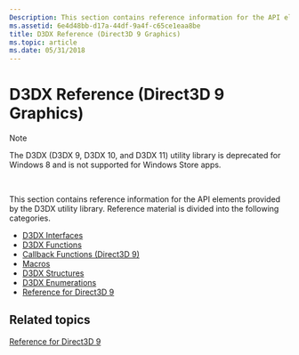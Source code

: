 ```yaml
---
Description: This section contains reference information for the API elements provided by the D3DX utility library. Reference material is divided into the following categories.
ms.assetid: 6e4d48bb-d17a-44df-9a4f-c65ce1eaa8be
title: D3DX Reference (Direct3D 9 Graphics)
ms.topic: article
ms.date: 05/31/2018
---
```


# D3DX Reference (Direct3D 9 Graphics)

> [!Note]  
> The D3DX (D3DX 9, D3DX 10, and D3DX 11) utility library is deprecated for Windows 8 and is not supported for Windows Store apps.

 

This section contains reference information for the API elements provided by the D3DX utility library. Reference material is divided into the following categories.

-   [D3DX Interfaces](dx9-graphics-reference-d3dx-interfaces.md)
-   [D3DX Functions](dx9-graphics-reference-d3dx-functions.md)
-   [Callback Functions (Direct3D 9)](dx9-graphics-reference-d3dx-callback-functions.md)
-   [Macros](dx9-graphics-reference-d3dx-macros.md)
-   [D3DX Structures](dx9-graphics-reference-d3dx-structures.md)
-   [D3DX Enumerations](dx9-graphics-reference-d3dx-enums.md)
-   [Reference for Direct3D 9](dx9-graphics-reference.md)

## Related topics

<dl> <dt>

[Reference for Direct3D 9](dx9-graphics-reference.md)
</dt> </dl>

 

 



